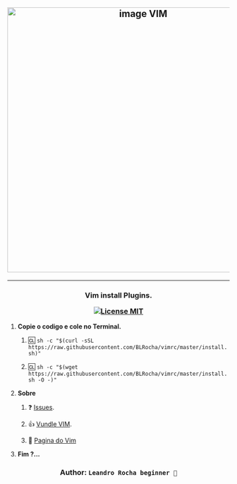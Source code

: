 <h2 align="center">
    <img width="600" src="https://i.imgur.com/QLICFLT.png" alt="image VIM">
</h2>

----

<h3 align="center">
  Vim install Plugins. 
  <p></p>
  <a href="https://opensource.org/licenses/MIT">
    <img src="https://img.shields.io/badge/License-MIT-blue.svg" alt="License MIT">
  </a>
</h3>

1. **Copie o codigo e cole no Terminal.**

    1. :cl: `sh -c "$(curl -sSL https://raw.githubusercontent.com/BLRocha/vimrc/master/install.sh)"`

    1. :cl: `sh -c "$(wget https://raw.githubusercontent.com/BLRocha/vimrc/master/install.sh -O -)"`

1. **Sobre**
    1. :question: [Issues](https://github.com/BLRocha/vimrc/issues).

    1. :+1: [Vundle VIM](https://github.com/VundleVim/Vundle.vim).
    1. :green_book: [Pagina do Vim](https://www.vim.org/)

1. **Fim ?...**

<h3 align="center">Author:
    <code>Leandro Rocha beginner 🔰</code>
</h3>